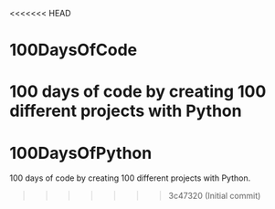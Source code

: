 <<<<<<< HEAD
# 100DaysOfCode
100 days of code by creating 100 different projects with Python
=======
# 100DaysOfPython
100 days of code by creating 100 different projects with Python.
>>>>>>> 3c47320 (Initial commit)
